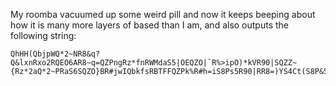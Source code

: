 My roomba vacuumed up some weird pill and now it keeps beeping about how it is many more layers of
 based than I am, and also outputs the following string:

```
QhHH(QbjpWQ*2~NR8&q?Q&lxnRxo2RQEO6AR8~q=QZPngRz*fnRWMdaS5|OEQZO|`R%>ipO)*kVR90|SQZZ~{Rz*2aQ*2~PRaS6SQZO}BR#jwIQbkfsRBTFFQZPk%R#h=iS8Ps5R90|RR8=)YS4Ct(S8P&5RBTQ~QZaBtRz*2dQ*3BTRa7uJP*gBEP*FWS
```